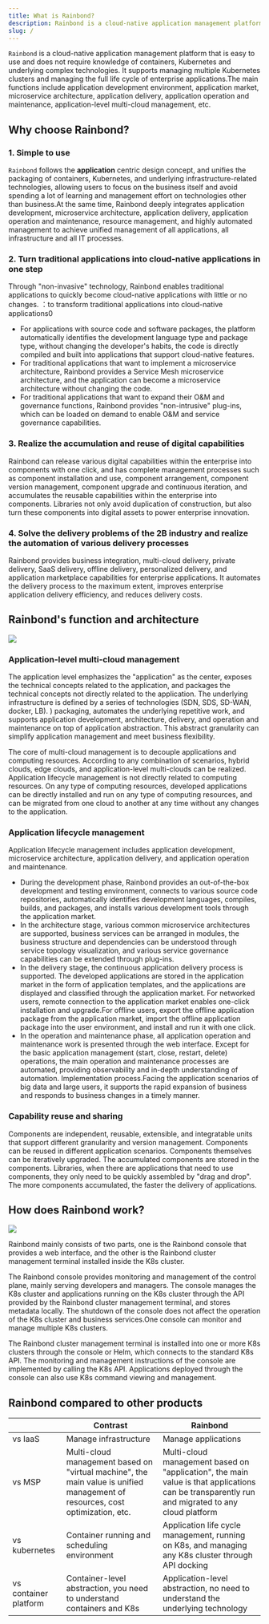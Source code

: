 ```yaml
---
title: What is Rainbond?
description: Rainbond is a cloud-native application management platform that is easy to use and does not require knowledge of containers, Kubernetes and the underlying complex technologies. It supports managing multiple Kubernetes clusters and managing the entire lifecycle of enterprise applications.
slug: /
---
```


<!-- ## Rainbond是什么？ -->

`Rainbond` is a cloud-native application management platform that is easy to use and does not require knowledge of containers, Kubernetes and underlying complex technologies. It supports managing multiple Kubernetes clusters and managing the full life cycle of enterprise applications.The main functions include application development environment, application market, microservice architecture, application delivery, application operation and maintenance, application-level multi-cloud management, etc.


## Why choose Rainbond?

### 1. Simple to use

`Rainbond` follows the **application** centric design concept, and unifies the packaging of containers, Kubernetes, and underlying infrastructure-related technologies, allowing users to focus on the business itself and avoid spending a lot of learning and management effort on technologies other than business.At the same time, Rainbond deeply integrates application development, microservice architecture, application delivery, application operation and maintenance, resource management, and highly automated management to achieve unified management of all applications, all infrastructure and all IT processes.

### 2. Turn traditional applications into cloud-native applications in one step

Through "non-invasive" technology, Rainbond enables traditional applications to quickly become cloud-native applications with little or no changes. ：to transform traditional applications into cloud-native applications0

* For applications with source code and software packages, the platform automatically identifies the development language type and package type, without changing the developer's habits, the code is directly compiled and built into applications that support cloud-native features.
* For traditional applications that want to implement a microservice architecture, Rainbond provides a Service Mesh microservice architecture, and the application can become a microservice architecture without changing the code.
* For traditional applications that want to expand their O&M and governance functions, Rainbond provides "non-intrusive" plug-ins, which can be loaded on demand to enable O&M and service governance capabilities.

### 3. Realize the accumulation and reuse of digital capabilities

Rainbond can release various digital capabilities within the enterprise into components with one click, and has complete management processes such as component installation and use, component arrangement, component version management, component upgrade and continuous iteration, and accumulates the reusable capabilities within the enterprise into components. Libraries not only avoid duplication of construction, but also turn these components into digital assets to power enterprise innovation.

### 4. Solve the delivery problems of the 2B industry and realize the automation of various delivery processes

Rainbond provides business integration, multi-cloud delivery, private delivery, SaaS delivery, offline delivery, personalized delivery, and application marketplace capabilities for enterprise applications. It automates the delivery process to the maximum extent, improves enterprise application delivery efficiency, and reduces delivery costs.


## Rainbond's function and architecture
![](https://grstatic.oss-cn-shanghai.aliyuncs.com/case/2022/03/17/16474283190784.jpg)


### Application-level multi-cloud management
The application level emphasizes the "application" as the center, exposes the technical concepts related to the application, and packages the technical concepts not directly related to the application. The underlying infrastructure is defined by a series of technologies (SDN, SDS, SD-WAN, docker, LB). ) packaging, automates the underlying repetitive work, and supports application development, architecture, delivery, and operation and maintenance on top of application abstraction. This abstract granularity can simplify application management and meet business flexibility.

The core of multi-cloud management is to decouple applications and computing resources. According to any combination of scenarios, hybrid clouds, edge clouds, and application-level multi-clouds can be realized. Application lifecycle management is not directly related to computing resources. On any type of computing resources, developed applications can be directly installed and run on any type of computing resources, and can be migrated from one cloud to another at any time without any changes to the application.

### Application lifecycle management
Application lifecycle management includes application development, microservice architecture, application delivery, and application operation and maintenance.
* During the development phase, Rainbond provides an out-of-the-box development and testing environment, connects to various source code repositories, automatically identifies development languages, compiles, builds, and packages, and installs various development tools through the application market.
* In the architecture stage, various common microservice architectures are supported, business services can be arranged in modules, the business structure and dependencies can be understood through service topology visualization, and various service governance capabilities can be extended through plug-ins.
* In the delivery stage, the continuous application delivery process is supported. The developed applications are stored in the application market in the form of application templates, and the applications are displayed and classified through the application market. For networked users, remote connection to the application market enables one-click installation and upgrade.For offline users, export the offline application package from the application market, import the offline application package into the user environment, and install and run it with one click.
* In the operation and maintenance phase, all application operation and maintenance work is presented through the web interface. Except for the basic application management (start, close, restart, delete) operations, the main operation and maintenance processes are automated, providing observability and in-depth understanding of automation. Implementation process.Facing the application scenarios of big data and large users, it supports the rapid expansion of business and responds to business changes in a timely manner.

### Capability reuse and sharing

Components are independent, reusable, extensible, and integratable units that support different granularity and version management. Components can be reused in different application scenarios. Components themselves can be iteratively upgraded. The accumulated components are stored in the components. Libraries, when there are applications that need to use components, they only need to be quickly assembled by "drag and drop". The more components accumulated, the faster the delivery of applications.


## How does Rainbond work?

![](https://grstatic.oss-cn-shanghai.aliyuncs.com/case/2022/03/17/16474282867950.jpg)

Rainbond mainly consists of two parts, one is the Rainbond console that provides a web interface, and the other is the Rainbond cluster management terminal installed inside the K8s cluster.

The Rainbond console provides monitoring and management of the control plane, mainly serving developers and managers. The console manages the K8s cluster and applications running on the K8s cluster through the API provided by the Rainbond cluster management terminal, and stores metadata locally. The shutdown of the console does not affect the operation of the K8s cluster and business services.One console can monitor and manage multiple K8s clusters.

The Rainbond cluster management terminal is installed into one or more K8s clusters through the console or Helm, which connects to the standard K8s API. The monitoring and management instructions of the console are implemented by calling the K8s API. Applications deployed through the console can also use K8s command viewing and management.


## Rainbond compared to other products


|                       | Contrast                                                                                                                      | Rainbond                                                                                                                                       |
| --------------------- | ----------------------------------------------------------------------------------------------------------------------------- | ---------------------------------------------------------------------------------------------------------------------------------------------- |
| vs IaaS               | Manage infrastructure                                                                                                         | Manage applications                                                                                                                            |
| vs MSP                | Multi-cloud management based on "virtual machine", the main value is unified management of resources, cost optimization, etc. | Multi-cloud management based on "application", the main value is that applications can be transparently run and migrated to any cloud platform |
| vs kubernetes         | Container running and scheduling environment                                                                                  | Application life cycle management, running on K8s, and managing any K8s cluster through API docking                                            |
| vs container platform | Container-level abstraction, you need to understand containers and K8s                                                        | Application-level abstraction, no need to understand the underlying technology                                                                 |




